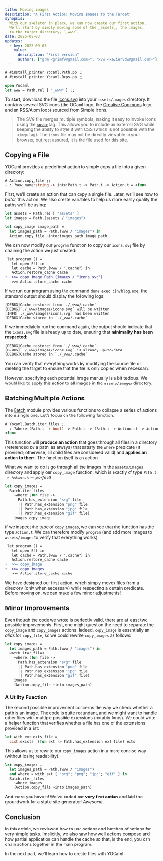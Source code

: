 ```yaml
---
title: Moving images
description: "A First Action: Moving Images to the Target"
synopsis: 
  With our skeleton in place, we can now create our first action. 
  We’ll start by simply moving some of the _assets_, the images, 
  to the target directory, `_www`.
date: 2025-09-03
updates:
  - key: 2025-09-03
    value:
      description: "First version"
      authors: ["grm <grimfw@gmail.com>", "xvw <xaviervdw@gmail.com>"]
---
```


<div class="hidden-toplevel">

```ocaml
# #install_printer Yocaml.Path.pp ;;
# #install_printer Yocaml.Deps.pp ;;
```

```ocaml
open Yocaml
let www = Path.rel [ "_www" ] ;;
```

</div>

To start, download the file [icons.svg](/assets/images/icons.svg) into
your `assets/images` directory. It contains several SVG icons (the
OCaml logo, the [Creative Commons](https://creativecommons.org/) logo,
and an RSS/Atom logo) sourced from [Simple
Icons](https://simpleicons.org/).

> The SVG file merges multiple symbols, making it easy to invoke icons
> using the
> [`<use>`](https://developer.mozilla.org/en-US/docs/Web/SVG/Reference/Element/use)
> tag. This allows you to include an external SVG while keeping the
> ability to style it with CSS (which is not possible with the `<img>`
> tag). The `icons` file may not be directly viewable in your browser,
> but rest assured, it is the file used for this site.


## Copying a File

YOCaml provides a predefined action to simply copy a file into a given
directory:

```ocaml
# Action.copy_file ;;
- : ?new_name:string -> into:Path.t -> Path.t -> Action.t = <fun>
```

First, we’ll create an action that can copy a single file. Later,
we’ll see how to _batch_ this action. We also create variables to help
us more easily qualify the paths we’ll be using:

```ocaml
let assets = Path.rel [ "assets" ]
let images = Path.(assets / "images")

let copy_image image_path = 
  let images_path = Path.(www / "images") in
  Action.copy_file ~into:images_path image_path
```

We can now modify our `program` function to copy our `icons.svg` file
by chaining the action we just created:


```diff
 let program () =
   let open Eff in
   let cache = Path.(www / ".cache") in
   Action.restore_cache cache
+  >>= copy_image Path.(images / "icons.svg")
   >>= Action.store_cache cache
```

If we run our program using the command `dune exec bin/blog.exe`, the
standard output should display the following logs:


```shell
[DEBUG]Cache restored from `./_www/.cache`
[DEBUG]`./_www/images/icons.svg` will be written
[INFO]`./_www/images/icons.svg` has been written
[DEBUG]Cache stored in `./_www/.cache`
```

If we immediately run the command again, the output should indicate
that the `icons.svg` file is already up to date, ensuring that
**minimality has been respected**:


```shell
[DEBUG]Cache restored from `./_www/.cache`
[DEBUG]`./_www/images/icons.svg` is already up-to-date
[DEBUG]Cache stored in `./_www/.cache`
```

You can verify that everything works by modifying the source file or
deleting the target to ensure that the file is only copied when
necessary.

However, specifying each potential image manually is a bit tedious. We
would like to apply this action to all images in the `assets/images`
directory.

## Batching Multiple Actions

The
[Batch](https://yocaml.github.io/doc/yocaml/yocaml/Yocaml/Batch/index.html)
module provides various functions to collapse a series of actions into
a single one. Let’s focus on the following function:

```ocaml
# Yocaml.Batch.iter_files ;;
- : ?where:(Path.t -> bool) -> Path.t -> (Path.t -> Action.t) -> Action.t =
<fun>
```

This function will **produce an action** that goes through all files
in a directory (referenced by a path, as always) that satisfy the
`where` predicate (if provided; otherwise, all child files are
considered valid) and **applies an action to them**. The function
itself is an action.

What we want to do is go through all the images in the `assets/images`
directory and apply our `copy_image` function, which is exactly of
type `Path.t -> Action.t` — _perfect!_


```ocaml
let copy_images =
  Batch.iter_files
    ~where:(fun file ->
      Path.has_extension "svg" file
      || Path.has_extension "png" file
      || Path.has_extension "jpg" file
      || Path.has_extension "gif" file)
    images copy_image
```

If we inspect the type of `copy_images`, we can see that the function
has the type `Action.t`. We can therefore modify `program` (and add
more images to `assets/images` to verify that everything works):


```diff
 let program () =
   let open Eff in
   let cache = Path.(www / ".cache") in
   Action.restore_cache cache
-  >>= copy_image
+  >>= copy_images
   >>= Action.store_cache cache
```

We have designed our first action, which simply moves files from a
directory (only when necessary) while respecting a certain
predicate. Before moving on, we can make a few minor adjustments!


## Minor Improvements

Even though the code we wrote is perfectly valid, there are at least
two possible improvements. First, one might question the need to
separate the `copy_image` and `copy_images` actions. Indeed,
`copy_image` is essentially an _alias_ for `copy_file`, so we could
rewrite `copy_images` as follows:


```ocaml
let copy_images =
  let images_path = Path.(www / "images") in
  Batch.iter_files
    ~where:(fun file ->
      Path.has_extension "svg" file
      || Path.has_extension "png" file
      || Path.has_extension "jpg" file
      || Path.has_extension "gif" file)
    images
    (Action.copy_file ~into:images_path)
```

### A Utility Function

The second possible improvement concerns the way we check whether a
path is an image. The code is quite redundant, and we might want to
handle other files with multiple possible extensions (notably
fonts). We could write a helper function that verifies whether a file
has one of the extensions provided in a list:

```ocaml
let with_ext exts file =
  List.exists  (fun ext -> Path.has_extension ext file) exts
```

This allows us to rewrite our `copy_images` action in a more concise
way (without losing readability):


```ocaml
let copy_images =
  let images_path = Path.(www / "images")
  and where = with_ext [ "svg"; "png"; "jpg"; "gif" ] in
  Batch.iter_files 
    ~where images 
    (Action.copy_file ~into:images_path)
```

And there you have it! We’ve coded our **very first action** and laid
the groundwork for a static site generator! _Awesome_.

## Conclusion

In this article, we reviewed how to use actions and batches of actions
for very simple tasks. Implicitly, we also saw how well actions
compose and how partial application can handle the cache so that, in
the end, you can chain actions together in the main program.

In the next part, we’ll learn how to create files with YOCaml.


